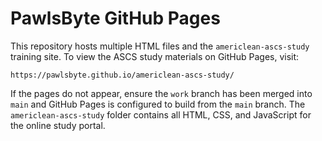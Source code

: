 # PawlsByte GitHub Pages

This repository hosts multiple HTML files and the `americlean-ascs-study` training site. To view the ASCS study materials on GitHub Pages, visit:

```
https://pawlsbyte.github.io/americlean-ascs-study/
```

If the pages do not appear, ensure the `work` branch has been merged into `main` and GitHub Pages is configured to build from the `main` branch.
The `americlean-ascs-study` folder contains all HTML, CSS, and JavaScript for the online study portal.

